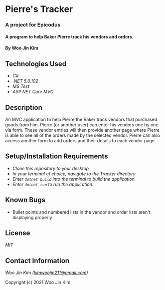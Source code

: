 # Pierre's Tracker
### A project for Epicodus

#### A program to help Baker Pierre track his vendors and orders.

#### By Woo Jin Kim

## Technologies Used

* _C#_
* _.NET 5.0.102_
* _MS Test_
* _ASP.NET Core MVC_

## Description

An MVC application to help Pierre the Baker track vendors that purchased goods from him. Pierre (or another user) can enter his vendors one by one via form. These vendor entries will then provide another page where Pierre is able to see all of the orders made by the selected vendor. Pierre can also access another form to add orders and their details to each vendor page. 

## Setup/Installation Requirements

* _Clone this repository to your desktop_
* _In your terminal of choice, navigate to the Tracker directory_
* _Enter `dotnet build` into the terminal to build the application_
* _Enter `dotnet run` to run the application._

## Known Bugs

* Bullet points and numbered lists in the vendor and order lists aren't displaying properly

## License

_MIT_

## Contact Information

_Woo Jin Kim (kimwoojin211@gmail.com)_

Copyright (c) 2021 Woo Jin Kim